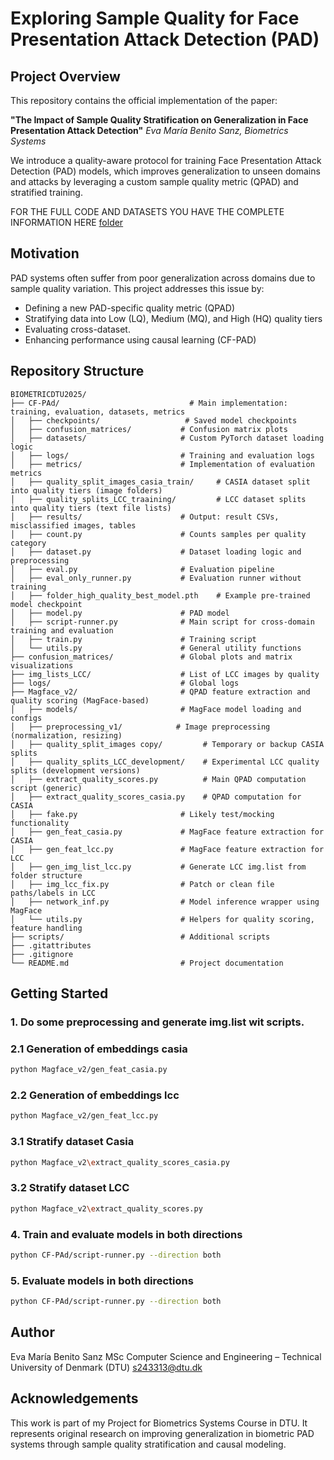 
# Exploring Sample Quality for Face Presentation Attack Detection (PAD)

## Project Overview

This repository contains the official implementation of the paper:

**"The Impact of Sample Quality Stratification on Generalization in Face Presentation Attack Detection"**
*Eva María Benito Sanz, Biometrics Systems*

We introduce a quality-aware protocol for training Face Presentation Attack Detection (PAD) models, which improves generalization to unseen domains and attacks by leveraging a custom sample quality metric (QPAD) and stratified training.

FOR THE FULL CODE AND DATASETS YOU HAVE THE COMPLETE INFORMATION HERE 
[folder](https://dtudk-my.sharepoint.com/:f:/g/personal/s243313_dtu_dk/EhRy3Hm2089KvtIUXsxxUEgBfKabGo8n6n0I4tUAftAsWQ?e=OfMaV0)
## Motivation

PAD systems often suffer from poor generalization across domains due to sample quality variation. This project addresses this issue by:

* Defining a new PAD-specific quality metric (QPAD)
* Stratifying data into Low (LQ), Medium (MQ), and High (HQ) quality tiers
* Evaluating  cross-dataset.
* Enhancing performance using causal learning (CF-PAD)

## Repository Structure

```
BIOMETRICDTU2025/
├── CF-PAd/                             # Main implementation: training, evaluation, datasets, metrics
│   ├── checkpoints/                   # Saved model checkpoints
│   ├── confusion_matrices/           # Confusion matrix plots
│   ├── datasets/                     # Custom PyTorch dataset loading logic
│   ├── logs/                         # Training and evaluation logs
│   ├── metrics/                      # Implementation of evaluation metrics 
│   ├── quality_split_images_casia_train/     # CASIA dataset split into quality tiers (image folders)
│   ├── quality_splits_LCC_traaining/         # LCC dataset splits into quality tiers (text file lists)
│   ├── results/                      # Output: result CSVs, misclassified images, tables
│   ├── count.py                      # Counts samples per quality category
│   ├── dataset.py                    # Dataset loading logic and preprocessing
│   ├── eval.py                       # Evaluation pipeline
│   ├── eval_only_runner.py           # Evaluation runner without training
│   ├── folder_high_quality_best_model.pth    # Example pre-trained model checkpoint
│   ├── model.py                      # PAD model
│   ├── script-runner.py              # Main script for cross-domain training and evaluation
│   ├── train.py                      # Training script
│   └── utils.py                      # General utility functions
├── confusion_matrices/               # Global plots and matrix visualizations
├── img_lists_LCC/                    # List of LCC images by quality
├── logs/                             # Global logs
├── Magface_v2/                       # QPAD feature extraction and quality scoring (MagFace-based)
│   ├── models/                       # MagFace model loading and configs
│   ├── preprocessing_v1/            # Image preprocessing (normalization, resizing)
│   ├── quality_split_images copy/         # Temporary or backup CASIA splits
│   ├── quality_splits_LCC_development/    # Experimental LCC quality splits (development versions)
│   ├── extract_quality_scores.py          # Main QPAD computation script (generic)
│   ├── extract_quality_scores_casia.py    # QPAD computation for CASIA
│   ├── fake.py                       # Likely test/mocking functionality
│   ├── gen_feat_casia.py             # MagFace feature extraction for CASIA
│   ├── gen_feat_lcc.py               # MagFace feature extraction for LCC
│   ├── gen_img_list_lcc.py           # Generate LCC img.list from folder structure
│   ├── img_lcc_fix.py                # Patch or clean file paths/labels in LCC
│   ├── network_inf.py                # Model inference wrapper using MagFace
│   └── utils.py                      # Helpers for quality scoring, feature handling
├── scripts/                          # Additional scripts
├── .gitattributes
├── .gitignore
└── README.md                         # Project documentation

```

## Getting Started

### 1. Do some preprocessing and generate img.list wit scripts.

### 2.1 Generation of embeddings casia

```bash
python Magface_v2/gen_feat_casia.py
```
### 2.2 Generation of embeddings lcc

```bash
python Magface_v2/gen_feat_lcc.py
```

### 3.1 Stratify dataset Casia

```bash
python Magface_v2\extract_quality_scores_casia.py
```
### 3.2 Stratify dataset LCC

```bash
python Magface_v2\extract_quality_scores.py
```

### 4. Train and evaluate models in both directions

```bash
python CF-PAd/script-runner.py --direction both
```

### 5. Evaluate models in both directions

```bash
python CF-PAd/script-runner.py --direction both

```

## Author

Eva María Benito Sanz
MSc Computer Science and Engineering – Technical University of Denmark (DTU)
[s243313@dtu.dk](mailto:s243313@dtu.dk)

## Acknowledgements

This work is part of my Project for Biometrics Systems Course in DTU. It represents original research on improving generalization in biometric PAD systems through sample quality stratification and causal modeling.
